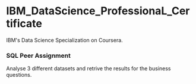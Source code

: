 # IBM_DataScience_ProfessionaL_Certificate
IBM's Data Science Specialization on Coursera.

### SQL Peer Assignment 
Analyse 3 different datasets and retrive the results for the business questions.
